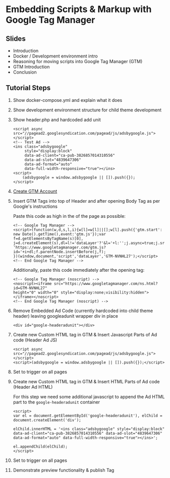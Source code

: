 # Embedding Scripts & Markup with Google Tag Manager

## Slides
- Introduction
- Docker / Development environment intro
- Reasoning for moving scripts into Google Tag Manager (GTM)
- GTM Introduction
- Conclusion

## Tutorial Steps

1. Show docker-compose.yml and explain what it does
2.  Show development environment structure for child theme development
3.  Show header.php and hardcoded add unit
    ~~~~
    <script async src="//pagead2.googlesyndication.com/pagead/js/adsbygoogle.js"></script>
    <!-- Test Ad -->
    <ins class="adsbygoogle"
         style="display:block"
         data-ad-client="ca-pub-3826857014310556"
         data-ad-slot="4839647306"
         data-ad-format="auto"
         data-full-width-responsive="true"></ins>
    <script>
        (adsbygoogle = window.adsbygoogle || []).push({});
    </script>
    ~~~~

4. [Create GTM Account](https://marketingplatform.google.com/about/tag-manager/)
5. Insert GTM Tags into top of Header and after opening Body Tag as per Google's instructions

    Paste this code as high in the <head> of the page as possible:
    ~~~~
    <!-- Google Tag Manager -->
    <script>(function(w,d,s,l,i){w[l]=w[l]||[];w[l].push({'gtm.start':
    new Date().getTime(),event:'gtm.js'});var f=d.getElementsByTagName(s)[0],
    j=d.createElement(s),dl=l!='dataLayer'?'&l='+l:'';j.async=true;j.src=
    'https://www.googletagmanager.com/gtm.js?id='+i+dl;f.parentNode.insertBefore(j,f);
    })(window,document,'script','dataLayer','GTM-NVNHL27');</script>
    <!-- End Google Tag Manager -->
    ~~~~

    Additionally, paste this code immediately after the opening <body> tag:
    ~~~~
    <!-- Google Tag Manager (noscript) -->
    <noscript><iframe src="https://www.googletagmanager.com/ns.html?id=GTM-NVNHL27"
    height="0" width="0" style="display:none;visibility:hidden"></iframe></noscript>
    <!-- End Google Tag Manager (noscript) -->
    ~~~~

6. Remove Embedded Ad Code (currently hardcoded into child theme header) leaving googleadunit wrapper div in place

    ~~~~
    <div id="google-headeradunit"></div>
    ~~~~

7. Create new Custom HTML tag in GTM & Insert Javascript Parts of Ad code (Header Ad JS)

    ~~~~
    <script async src="//pagead2.googlesyndication.com/pagead/js/adsbygoogle.js"></script>
    <script>(adsbygoogle = window.adsbygoogle || []).push({});</script>
    ~~~~

8. Set to trigger on all pages

9. Create new Custom HTML tag in GTM & Insert HTML Parts of Ad code (Header Ad HTML)

    For this step we need some additional javascript to append the Ad HTML part to the `google-headeradunit` container
    ~~~~
    <script>
    var el = document.getElementById('google-headeradunit'), elChild = document.createElement('div');
    
    elChild.innerHTML = '<ins class="adsbygoogle" style="display:block" data-ad-client="ca-pub-3826857014310556" data-ad-slot="4839647306" data-ad-format="auto" data-full-width-responsive="true"></ins>';
    
    el.appendChild(elChild);
    </script>
    ~~~~

10. Set to trigger on all pages

11. Demonstrate preview functionality & publish Tag
